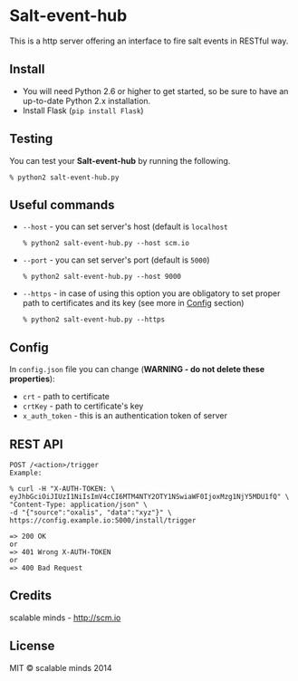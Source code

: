 # Salt-event-hub

This is a http server offering an interface to fire salt events in RESTful way.

## Install
* You will need Python 2.6 or higher to get started, so be sure to have an up-to-date Python 2.x installation.
* Install Flask (`pip install Flask`)

## Testing
You can test your **Salt-event-hub** by running the following.

    % python2 salt-event-hub.py

## Useful commands
* `--host` - you can set server's host (default is `localhost`
    
    `% python2 salt-event-hub.py --host scm.io`
    
* `--port` - you can set server's port (default is `5000`)
 
   `% python2 salt-event-hub.py --host 9000`
    
* `--https` - in case of using this option you are obligatory to set proper path to certificates and its key (see more in [Config]() section)

	`% python2 salt-event-hub.py --https`
	
## Config
In `config.json` file you can change (**WARNING - do not delete these properties**):

* `crt` - path to certificate
* `crtKey` - path to certificate's key
* `x_auth_token` - this is an authentication token of server

## REST API
```
POST /<action>/trigger
Example:

% curl -H "X-AUTH-TOKEN: \ 
eyJhbGciOiJIUzI1NiIsImV4cCI6MTM4NTY2OTY1NSwiaWF0IjoxMzg1NjY5MDU1fQ" \
"Content-Type: application/json" \ 
-d "{"source":"oxalis", "data":"xyz"}" \
https://config.example.io:5000/install/trigger

=> 200 OK
or
=> 401 Wrong X-AUTH-TOKEN
or
=> 400 Bad Request
```
## Credits
scalable minds - http://scm.io

## License
MIT &copy; scalable minds 2014